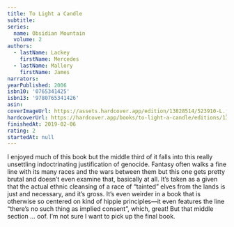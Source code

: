```yaml
---
title: To Light a Candle
subtitle:
series:
  name: Obsidian Mountain
  volume: 2
authors:
  - lastName: Lackey
    firstName: Mercedes
  - lastName: Mallory
    firstName: James
narrators:
yearPublished: 2006
isbn10: '0765341425'
isbn13: '9780765341426'
asin:
coverImageUrl: https://assets.hardcover.app/edition/13828514/523910-L.jpg
hardcoverUrl: https://hardcover.app/books/to-light-a-candle/editions/13828514
finishedAt: 2019-02-06
rating: 2
startedAt: null
---
```


I enjoyed much of this book but the middle third of it falls into this really unsettling indoctrinating justification of genocide. Fantasy often walks a fine line with its many races and the wars between them but this one gets pretty brutal and doesn’t even examine that, basically at all. It’s taken as a given that the actual ethnic cleansing of a race of “tainted” elves from the lands is just and necessary, and it’s gross. It’s even weirder in a book that is otherwise so centered on kind of hippie principles—it even features the line “there’s no such thing as implied consent”, which, great! But that middle section … oof. I’m not sure I want to pick up the final book.
